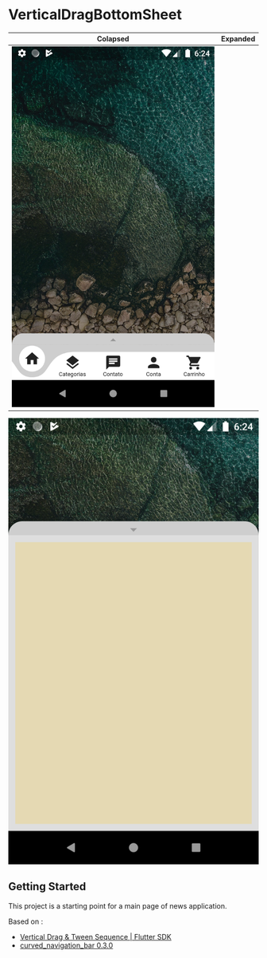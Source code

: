 # VerticalDragBottomSheet

Colapsed                   |  Expanded
:-------------------------:|:-------------------------:
![](https://github.com/ErmindoLopes/vertical_drag_bottom_sheet/blob/master/Screenshot_1.png)  |  
![](https://github.com/ErmindoLopes/vertical_drag_bottom_sheet/blob/master/Screenshot_2.png)


## Getting Started

This project is a starting point for a main page of news application.

Based on :
- [Vertical Drag & Tween Sequence | Flutter SDK](https://www.youtube.com/watch?v=znzvjS5tRnQ)
- [curved_navigation_bar 0.3.0](https://www.youtube.com/watch?v=znzvjS5tRnQ)
